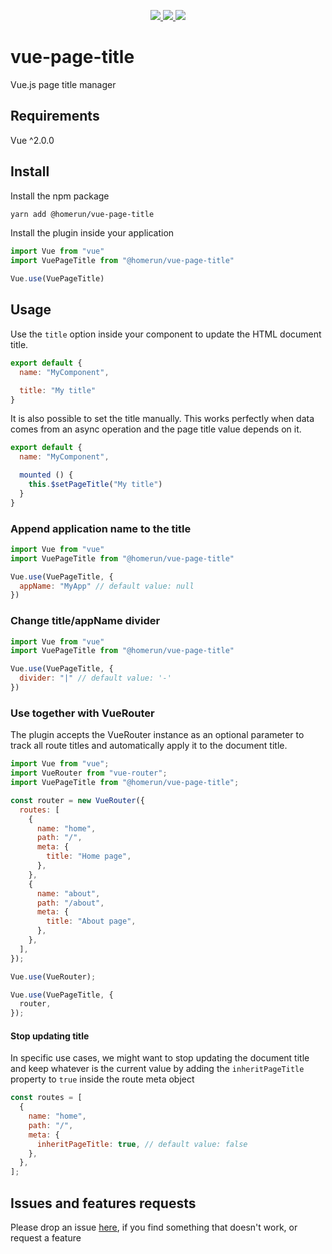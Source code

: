 <p align="center">
  <a href="https://npm.im/@homerun/vue-page-title">
    <img src="https://badgen.net/npm/v/@homerun/vue-page-title">
  </a>
  <a href="https://npm.im/homerun/vue-page-title">
    <img src="https://badgen.net/npm/dw/homerun/vue-page-title?color=blue">
  </a>
  <a href="https://bundlephobia.com/result?p=@homerun/vue-page-title">
    <img src="https://badgen.net/bundlephobia/minzip/@homerun/vue-page-title">
  </a>
</p>

# vue-page-title

Vue.js page title manager

## Requirements

Vue ^2.0.0

## Install

Install the npm package

```bash
yarn add @homerun/vue-page-title
```

Install the plugin inside your application
```js
import Vue from "vue"
import VuePageTitle from "@homerun/vue-page-title"

Vue.use(VuePageTitle)
```

## Usage
Use the `title` option inside your component to update the HTML document title.

```js
export default {
  name: "MyComponent",

  title: "My title"
}
```
It is also possible to set the title manually. 
This works perfectly when data comes from an async operation and the page title value depends on it.

```js
export default {
  name: "MyComponent",

  mounted () {
    this.$setPageTitle("My title")
  }
}
```

### Append application name to the title
```js
import Vue from "vue"
import VuePageTitle from "@homerun/vue-page-title"

Vue.use(VuePageTitle, {
  appName: "MyApp" // default value: null
})
```

### Change title/appName divider
```js
import Vue from "vue"
import VuePageTitle from "@homerun/vue-page-title"

Vue.use(VuePageTitle, {
  divider: "|" // default value: '-'
})
```

### Use together with VueRouter 
The plugin accepts the VueRouter instance as an optional parameter to track all route titles and automatically apply it to the document title.

```js
import Vue from "vue";
import VueRouter from "vue-router";
import VuePageTitle from "@homerun/vue-page-title";

const router = new VueRouter({
  routes: [
    {
      name: "home",
      path: "/",
      meta: {
        title: "Home page",
      },
    },
    {
      name: "about",
      path: "/about",
      meta: {
        title: "About page",
      },
    },
  ],
});

Vue.use(VueRouter);

Vue.use(VuePageTitle, {
  router,
});

```

#### Stop updating title
In specific use cases, we might want to stop updating the document title and keep whatever is the current value by adding the `inheritPageTitle` property to `true` inside the route meta object

```js
const routes = [
  {
    name: "home",
    path: "/",
    meta: {
      inheritPageTitle: true, // default value: false
    },
  },
];
```


## Issues and features requests

Please drop an issue [here](https://github.com/homerunco/vue-page-title/issues), if you find something that doesn't work, or request a feature

